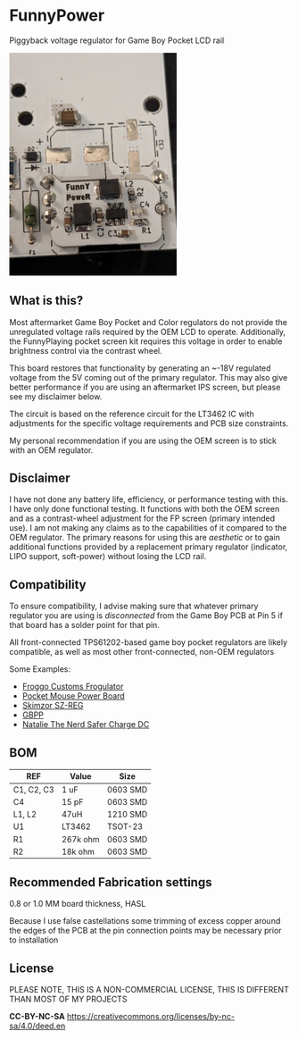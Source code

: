 # FunnyPower
Piggyback voltage regulator for Game Boy Pocket LCD rail

<img src="PXL_20240329_233853954.jpg" width="300">

## What is this?
Most aftermarket Game Boy Pocket and Color regulators do not provide the unregulated voltage rails required by the OEM LCD to operate. Additionally, the FunnyPlaying pocket screen kit requires this voltage in order to enable brightness control via the contrast wheel.

This board restores that functionality by generating an ~-18V regulated voltage from the 5V coming out of the primary regulator. This may also give better performance if you are using an aftermarket IPS screen, but please see my disclaimer below.

The circuit is based on the reference circuit for the LT3462 IC with adjustments for the specific voltage requirements and PCB size constraints.

My personal recommendation if you are using the OEM screen is to stick with an OEM regulator. 

## Disclaimer
I have not done any battery life, efficiency, or performance testing with this. I have only done functional testing. It functions with both the OEM screen and as a contrast-wheel adjustment for the FP screen (primary intended use). I am not making any claims as to the capabilities of it compared to the OEM regulator. The primary reasons for using this are _aesthetic_ or to gain additional functions provided by a replacement primary regulator (indicator, LIPO support, soft-power) without losing the LCD rail.

## Compatibility
To ensure compatibility, I advise making sure that whatever primary regulator you are using is _disconnected_ from the Game Boy PCB at Pin 5 if that board has a solder point for that pin.

All front-connected TPS61202-based game boy pocket regulators are likely compatible, as well as most other front-connected, non-OEM regulators

Some Examples:
- [Froggo Customs Frogulator](https://froggocustoms.com/products/frogulator-game-boy-color-pocket-dc-regulator)
- [Pocket Mouse Power Board](https://github.com/MouseBiteLabs/Pocket-Mouse-Power-Board)
- [Skimzor SZ-REG](https://github.com/skimzor/SZ-REG)
- [GBPP](https://github.com/marshallh/gbpp)
- [Natalie The Nerd Safer Charge DC](https://nataliethenerd.com/products/safer-charge-dc)

## BOM
|REF|Value|Size|
|-------|------|-----|
|C1, C2, C3 |1 uF|0603 SMD|
|C4|15 pF|0603 SMD|
|L1, L2|47uH|1210 SMD|
|U1|LT3462|TSOT-23|
|R1|267k ohm|0603 SMD|
|R2|18k ohm|0603 SMD|

## Recommended Fabrication settings
0.8 or 1.0 MM board thickness, HASL

Because I use false castellations some trimming of excess copper around the edges of the PCB at the pin connection points may be necessary prior to installation

## License
PLEASE NOTE, THIS IS A NON-COMMERCIAL LICENSE, THIS IS DIFFERENT THAN MOST OF MY PROJECTS

**CC-BY-NC-SA**
https://creativecommons.org/licenses/by-nc-sa/4.0/deed.en
